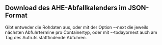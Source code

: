 Download des AHE-Abfallkalenders im JSON-Format
-----------------------------------------------

Gibt entweder die Rohdaten aus, oder mit der Option --next
die jeweils nächsten Abfuhrtermine pro Containertyp, oder mit
--todayornext auch am Tag des Aufrufs stattfindende
Abfuhren.

